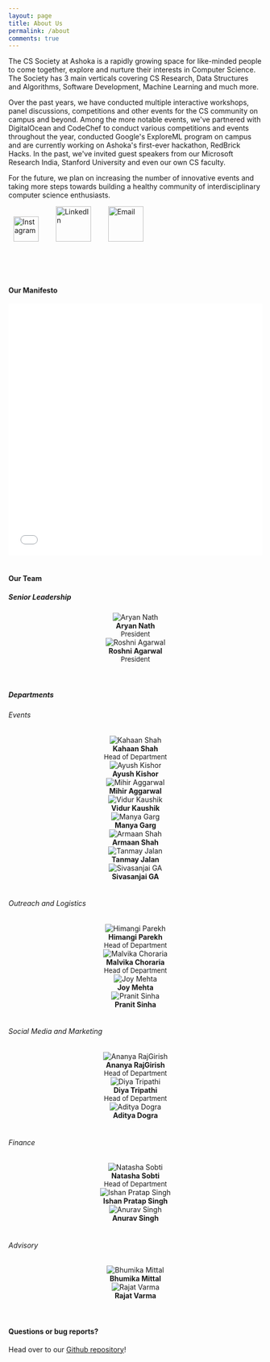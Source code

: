 ```yaml
---
layout: page
title: About Us
permalink: /about
comments: true
---
```


<div class="row justify-content-between">
<div class="col-md-8 pr-5">

<p>The CS Society at Ashoka is a rapidly growing space for like-minded people to come together, explore and nurture their interests in Computer Science. The Society has 3 main verticals covering CS Research, Data Structures and Algorithms, Software Development, Machine Learning and much more. </p>

<p>Over the past years, we have conducted multiple interactive workshops, panel discussions, competitions and other events for the CS community on campus and beyond. Among the more notable events, we've partnered with DigitalOcean and CodeChef to conduct various competitions and events throughout the year, conducted Google's ExploreML program on campus and are currently working on Ashoka's first-ever hackathon, RedBrick Hacks. In the past, we've invited guest speakers from our Microsoft Research India, Stanford University and even our own CS faculty.</p> 

<p>For the future, we plan on increasing the number of innovative events and taking more steps towards building a healthy community of interdisciplinary computer science enthusiasts.</p>

<a href="https://www.instagram.com/cs.ashoka/"><img src="assets/images/ig.png" width="50" style="padding-left: 10px; " alt="Instagram"></a>
<a href="https://www.linkedin.com/company/69434634"><img src="assets/images/linkedin.png" width="70" style="padding-left: 30px; " alt="LinkedIn"></a>
<a href="mailto:cs.society@ashoka.edu.in"><img src="assets/images/email.png" width="70" style="padding-left: 30px; " alt="Email"></a>

<br/>
<br/>
<br/>

<h4>Our Manifesto</h4>
<iframe src="/assets/files/readme1.pdf" width="100%" height="500" frameborder="no" border="0" marginwidth="0" marginheight="0"></iframe>

<br/>
<br/>




<h4>Our Team</h4>

<h5> Senior Leadership </h5>

<div class="wrapper">
  <div class="one">
        <center>
        <img class="author-thumb" src="assets/images/nath.jpg" alt="Aryan Nath">
        <span class="author-description"> <br/> <b>Aryan Nath</b> <br/> <font size="-1">President</font></span>
        </center>
  </div>
  <div class="one">
        <center>
        <img class="author-thumb" src="assets/images/agarwal2.png" alt="Roshni Agarwal">
        <span class="author-description"> <br/> <b>Roshni Agarwal</b> <br/> <font size="-1">President</font></span>
        </center>
  </div>
</div>

<br/>
<br/>

<h5> Departments </h5>

<h6> Events </h6>

<div class="wrapper">
  <div class="one">
        <center>
        <img class="author-thumb" src="assets/images/shah2.png" alt="Kahaan Shah">
        <span class="author-description"> <br/> <b>Kahaan Shah</b> <br/> <font size="-1">Head of Department</font></span>
        </center>
  </div>
  <div class="one">
        <center>
        <img class="author-thumb" src="assets/images/kishor2.png" alt="Ayush Kishor">
        <span class="author-description"> <br/> <b>Ayush Kishor</b> <br/> <font size="-1"></font></span>
        </center>
  </div>
  <div class="one">
        <center>
        <img class="author-thumb" src="assets/images/aggarwal.jpg" alt="Mihir Aggarwal">
        <span class="author-description"> <br/> <b>Mihir Aggarwal</b> <br/> <font size="-1"></font></span>
        </center>
  </div>
  <div class="one">
        <center>
        <img class="author-thumb" src="assets/images/kaushik2.png" alt="Vidur Kaushik">
        <span class="author-description"> <br/> <b>Vidur Kaushik</b> <br/> <font size="-1"></font></span>
        </center>
  </div>
  <div class="one">
        <center>
        <img class="author-thumb" src="assets/images/garg.jpg" alt="Manya Garg">
        <span class="author-description"> <br/> <b>Manya Garg</b> <br/> <font size="-1"></font></span>
        </center>
  </div>
  <div class="one">
        <center>
        <img class="author-thumb" src="assets/images/armaanshah2.png" alt="Armaan Shah">
        <span class="author-description"> <br/> <b>Armaan Shah</b> <br/> <font size="-1"></font></span>
        </center>
  </div>
  <div class="one">
        <center>
        <img class="author-thumb" src="assets/images/jalan2.png" alt="Tanmay Jalan">
        <span class="author-description"> <br/> <b>Tanmay Jalan</b> <br/> <font size="-1"></font></span>
        </center>
  </div>
  <div class="one">
        <center>
        <img class="author-thumb" src="assets/images/G A.png" alt="Sivasanjai GA">
        <span class="author-description"> <br/> <b>Sivasanjai GA</b> <br/> <font size="-1"></font></span>
        </center>
  </div>
</div>

<br/>

<h6> Outreach and Logistics </h6>

<div class="wrapper">
  <div class="one">
        <center>
        <img class="author-thumb" src="assets/images/parekh2.png" alt="Himangi Parekh">
        <span class="author-description"> <br/> <b>Himangi Parekh</b> <br/> <font size="-1">Head of Department</font></span>
        </center>
  </div>
  <div class="one">
        <center>
        <img class="author-thumb" src="assets/images/choraria.jpg" alt="Malvika Choraria">
        <span class="author-description"> <br/> <b>Malvika Choraria</b> <br/> <font size="-1">Head of Department</font></span>
        </center>  
  </div>
  <div class="one">
        <center>
        <img class="author-thumb" src="assets/images/mehta2.png" alt="Joy Mehta">
        <span class="author-description"> <br/> <b>Joy Mehta</b> <br/> <font size="-1"></font></span>
        </center>
  </div>
  <div class="one">
        <center>
        <img class="author-thumb" src="assets/images/sinha.jpg" alt="Pranit Sinha">
        <span class="author-description"> <br/> <b>Pranit Sinha</b> <br/> <font size="-1"></font></span>
        </center>
  </div>
</div> 

<br/>
  
<h6> Social Media and Marketing </h6>

<div class="wrapper">
  <div class="one">
        <center>
        <img class="author-thumb" src="assets/images/rajgirish.png" alt="Ananya RajGirish">
        <span class="author-description"> <br/> <b>Ananya RajGirish</b> <br/> <font size="-1">Head of Department</font></span>
        </center>
  </div>
  <div class="one">
        <center>
        <img class="author-thumb" src="assets/images/tripathi2.png" alt="Diya Tripathi">
        <span class="author-description"> <br/> <b>Diya Tripathi</b> <br/> <font size="-1">Head of Department</font></span>
        </center>
  </div>
  <div class="one">
        <center>
        <img class="author-thumb" src="assets/images/dogra2.png" alt="Aditya Dogra">
        <span class="author-description"> <br/> <b>Aditya Dogra</b> <br/> <font size="-1"></font></span>
        </center>
  </div>
</div>

<br/>
  
<h6> Finance </h6>

<div class="wrapper">
  <div class="one">
        <center>
        <img class="author-thumb" src="assets/images/sobti.jpg" alt="Natasha Sobti">
        <span class="author-description"> <br/> <b>Natasha Sobti</b> <br/> <font size="-1">Head of Department</font></span>
        </center>
  </div>
  <div class="one">
        <center>
        <img class="author-thumb" src="assets/images/pratapsingh2.png" alt="Ishan Pratap Singh">
        <span class="author-description"> <br/> <b>Ishan Pratap Singh</b> <br/> <font size="-1"></font></span>
        </center>
  </div>
  <div class="one">
        <center>
        <img class="author-thumb" src="assets/images/singh.jpeg" alt="Anurav Singh">
        <span class="author-description"> <br/> <b>Anurav Singh</b> <br/> <font size="-1"></font></span>
        </center>
  </div>
</div>

<br/>

<h6> Advisory </h6>

<div class="dev-wrapper1">
  <div class="one">
        <center>
        <img class="author-thumb" src="assets/images/mittal.png" alt="Bhumika Mittal">
        <span class="author-description"> <br/> <b>Bhumika Mittal</b> <br/> <font size="-1"></font></span>
        </center>
  </div>
  <div class="one">
        <center>
        <img class="author-thumb" src="assets/images/varma.png" alt="Rajat Varma">
        <span class="author-description"> <br/> <b>Rajat Varma</b> <br/> <font size="-1"></font></span>
        </center>
  </div>
</div>  

<br/>
<br/>


<h4>Questions or bug reports?</h4>

<p>Head over to our <a href="https://github.com/cs-ashoka/cs-ashoka.github.io">Github repository</a>!</p>

